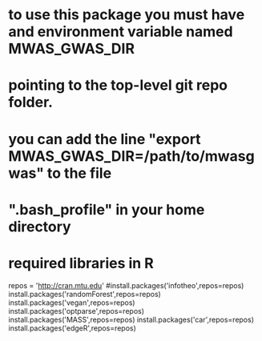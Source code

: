 # to use this package you must have and environment variable named MWAS_GWAS_DIR
# pointing to the top-level git repo folder.
# you can add the line "export MWAS_GWAS_DIR=/path/to/mwasgwas" to the file
# ".bash_profile" in your home directory

# required libraries in R
repos = 'http://cran.mtu.edu'
#install.packages('infotheo',repos=repos)
install.packages('randomForest',repos=repos)
install.packages('vegan',repos=repos)
install.packages('optparse',repos=repos)
install.packages('MASS',repos=repos)
install.packages('car',repos=repos)
install.packages('edgeR',repos=repos)
